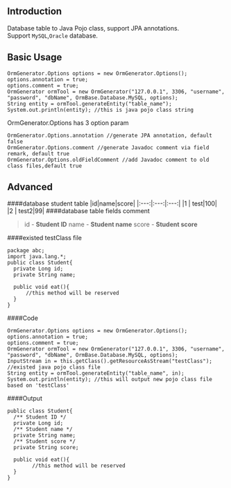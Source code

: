 Introduction
---
Database table to Java Pojo class, support JPA annotations.
<br/>
Support `MySQL`,`Oracle` database.
<br/>

Basic Usage
---
```
OrmGenerator.Options options = new OrmGenerator.Options();
options.annotation = true;
options.comment = true;
OrmGenerator ormTool = new OrmGenerator("127.0.0.1", 3306, "username", "password", "dbName", OrmBase.Database.MySQL, options);
String entity = ormTool.generateEntity("table_name");
System.out.println(entity); //this is java pojo class string
```
OrmGenerator.Options has 3 option param
```
OrmGenerator.Options.annotation //generate JPA annotation, default false
OrmGenerator.Options.comment //generate Javadoc comment via field remark, default true
OrmGenerator.Options.oldFieldComment //add Javadoc comment to old class files,default true
```
Advanced
---
####database student table
|id|name|score|
|:---:|:---:|:---:|
|1 | test|100|            
|2 | test2|99|
####database table fields comment

>id - __Student ID__
name - __Student name__
score - __Student score__

####existed testClass file
```
package abc;
import java.lang.*;
public class Student{
  private Long id;
  private String name;
  
  public void eat(){
      //this method will be reserved
  }
}
```
####Code
```
OrmGenerator.Options options = new OrmGenerator.Options();
options.annotation = true;
options.comment = true;
OrmGenerator ormTool = new OrmGenerator("127.0.0.1", 3306, "username", "password", "dbName", OrmBase.Database.MySQL, options);
InputStream in = this.getClass().getResourceAsStream("testClass"); //existed java pojo class file
String entity = ormTool.generateEntity("table_name", in);
System.out.println(entity); //this will output new pojo class file based on 'testClass'
```
####Output
```
public class Student{
  /** Student ID */
  private Long id;
  /** Student name */
  private String name;
  /** Student score */
  private String score;
  
  public void eat(){
        //this method will be reserved
  }
}
```
